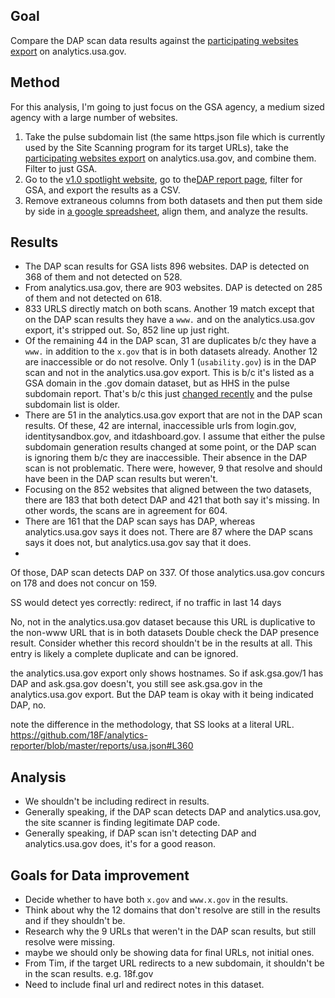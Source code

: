 

## Goal 

Compare the DAP scan data results against the [participating websites export](https://analytics.usa.gov/data/live/sites.csv) on analytics.usa.gov.  

## Method

For this analysis, I'm going to just focus on the GSA agency, a medium sized agency with a large number of websites.  

1. Take the pulse subdomain list (the same https.json file which is currently used by the Site Scanning program for its target URLs), take the [participating websites export](https://analytics.usa.gov/data/live/sites.csv) on analytics.usa.gov, and combine them.    Filter to just GSA.  
2. Go to the [v1.0 spotlight website](https://spotlight.app.cloud.gov/), go to the[DAP report page](https://spotlight.app.cloud.gov/search200/dap/), filter for GSA, and export the results as a CSV.  
3. Remove extraneous columns from both datasets and then put them side by side in [a google spreadsheet](https://docs.google.com/spreadsheets/d/1fjQ5J-Hp9bvfxz9zNqlKoOZEmSad2-S5kUrpp55dfWs/edit#gid=1643437513), align them, and analyze the results.  

## Results  

* The DAP scan results for GSA lists 896 websites. DAP is detected on 368 of them and not detected on 528.
* From analytics.usa.gov, there are 903 websites.  DAP is detected on 285 of them and not detected on 618.  
* 833 URLS directly match on both scans.  Another 19 match except that on the DAP scan results they have a `www.` and on the analytics.usa.gov export, it's stripped out.  So, 852 line up just right.  
* Of the remaining 44 in the DAP scan, 31 are duplicates b/c they have a `www.` in addition to the `x.gov` that is in both datasets already.  Another 12 are inaccessible or do not resolve. Only 1 (`usability.gov`) is in the DAP scan and not in the analytics.usa.gov export.  This is b/c it's listed as a GSA domain in the .gov domain dataset, but as HHS in the pulse subdomain report. That's b/c this just [changed recently](https://github.com/GSA/data/commit/8cf96f091a593fb5106fb2848a8fb23726ace7ed#diff-38fa226fb0b3f7a8f1ff74774ad831b4) and the pulse subdomain list is older.   
* There are 51 in the analytics.usa.gov export that are not in the DAP scan results.  Of these, 42 are internal, inaccessible urls from login.gov, identitysandbox.gov, and itdashboard.gov.  I assume that either the pulse subdomain generation results changed at some point, or the DAP scan is ignoring them b/c they are inaccessible.  Their absence in the DAP scan is not problematic.  There were, however, 9 that resolve and should have been in the DAP scan results but weren't.  
* Focusing on the 852 websites that aligned between the two datasets, there are 183 that both detect DAP and 421 that both say it's missing.  In other words, the scans are in agreement for 604.  
* There are 161 that the DAP scan says has DAP, whereas analytics.usa.gov says it does not.  There are 87 where the DAP scans says it does not, but analytics.usa.gov say that it does.  
* 

Of those, DAP scan detects DAP on 337.  Of those analytics.usa.gov concurs on 178 and does not concur on 159.  

SS would detect yes correctly: redirect, if no traffic in last 14 days 



No, not in the analytics.usa.gov dataset because this URL is duplicative to the non-www URL that is in both datasets	Double check the DAP presence result.  Consider whether this record shouldn't be in the results at all.  	This entry is likely a complete duplicate and can be ignored.  



the analytics.usa.gov export only shows hostnames. So if ask.gsa.gov/1 has DAP and ask.gsa.gov doesn't, you still see ask.gsa.gov in the analytics.usa.gov export.  But the DAP team is okay with it being indicated DAP, no.  


note the difference in the methodology, that SS looks at a literal URL.  
https://github.com/18F/analytics-reporter/blob/master/reports/usa.json#L360


## Analysis

* We shouldn't be including redirect in results.  
* Generally speaking, if the DAP scan detects DAP and analytics.usa.gov, the site scanner is finding legitimate DAP code.  
* Generally speaking, if DAP scan isn't detecting DAP and analytics.usa.gov does, it's for a good reason.  


## Goals for Data improvement

* Decide whether to have both `x.gov` and `www.x.gov` in the results.  
* Think about why the 12 domains that don't resolve are still in the results and if they shouldn't be.  
* Research why the 9 URLs that weren't in the DAP scan results, but still resolve were missing.  
* maybe we should only be showing data for final URLs, not initial ones.  
* From Tim, if the target URL redirects to a new subdomain, it shouldn't be in the scan results.  e.g. 18f.gov
* Need to include final url and redirect notes in this dataset.  


